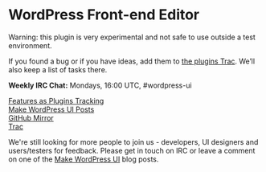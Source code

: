# WordPress Front-end Editor

Warning: this plugin is very experimental and not safe to use outside a test environment.

If you found a bug or if you have ideas, add them to [the plugins Trac](https://plugins.trac.wordpress.org/plugin/wp-front-end-editor). We’ll also keep a list of tasks there.

**Weekly IRC Chat:** Mondays, 16:00 UTC, #wordpress-ui

[Features as Plugins Tracking](http://make.wordpress.org/core/features-as-plugins/)  
[Make WordPress UI Posts](http://make.wordpress.org/ui/tag/front-end-editor/)  
[GitHub Mirror](https://github.com/avryl/wp-front-end-editor)  
[Trac](https://plugins.trac.wordpress.org/plugin/wp-front-end-editor)

We're still looking for more people to join us - developers, UI designers and users/testers for feedback. Please get in touch on IRC or leave a comment on one of the [Make WordPress UI](http://make.wordpress.org/ui/tag/front-end-editor/) blog posts.

